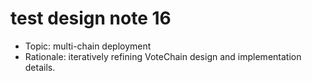 # test design note 16

- Topic: multi-chain deployment
- Rationale: iteratively refining VoteChain design and implementation details.
